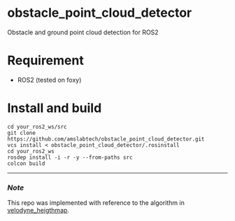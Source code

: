 # obstacle_point_cloud_detector
Obstacle and ground point cloud detection for ROS2

# Requirement

- ROS2 (tested on foxy) 

# Install and build
```
cd your_ros2_ws/src
git clone https://github.com/amslabtech/obstacle_point_cloud_detector.git
vcs install < obstacle_point_cloud_detector/.rosinstall 
cd your_ros2_ws
rosdep install -i -r -y --from-paths src
colcon build 
```

---
### *Note* 
This repo was implemented with reference to the algorithm in [velodyne_heigthmap](https://github.com/jack-oquin/velodyne_height_map).
